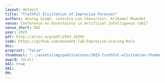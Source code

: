 ```yaml
---
layout: default
title: "Truthful Elicitation of Imprecise Forecast"
authors: Anurag Singh, <ins>Siu Lun Chau</ins>, Krikamol Muandet
venue: Conference on Uncertainty in Artificial Intelligence (UAI)
venue_short: UAI
year: 2025
pdf: http://arxiv.org/pdf/2503.16395
code: https://github.com/muandet-lab/Imprecise-Scoring-Rule
doi:
preprint: "false"
thumbnail: "../assets/img/publications/2025-truthful-elicitation-thumbnail.png" 
award: (Oral)
UAI: true
XAI: 
PM:
---
```


